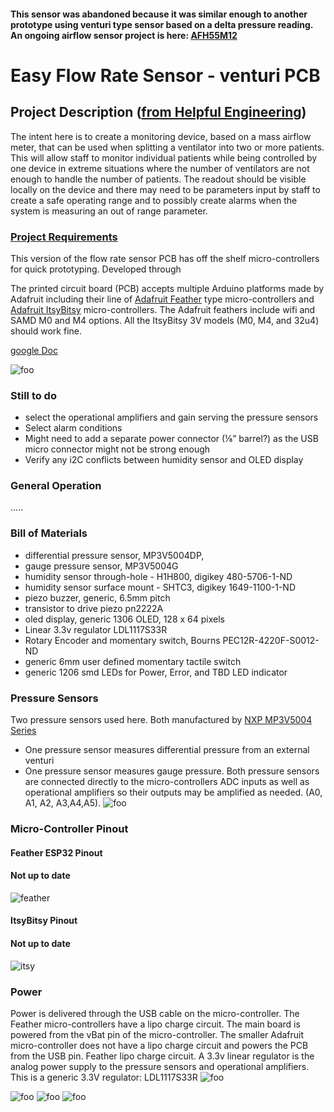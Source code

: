 #### This sensor was abandoned because it was similar enough to another prototype using venturi type sensor based on a delta pressure reading. An ongoing airflow sensor project is here: [AFH55M12](https://github.com/hydronics2/COVID-19-Airflow-Sensor-AFH55M12) 


# Easy Flow Rate Sensor - venturi PCB

## Project Description ([from Helpful Engineering](https://www.helpfulengineering.org/))
The intent here is to create a monitoring device, based on a mass airflow meter, that can be used when splitting a ventilator into two or more patients. This will allow staff to monitor individual patients while being controlled by one device in extreme situations where the number of ventilators are not enough to handle the number of patients. The readout should be visible locally on the device and there may need to be parameters input by staff to create a safe operating range and to possibly create alarms when the system is measuring an out of range parameter.


### [Project Requirements](https://docs.google.com/document/d/17Ps910A2vRwnM4EM6F-71GNG1XNa0PaeImd53F7428c/edit?usp=sharing)

This version of the flow rate sensor PCB has off the shelf micro-controllers for quick prototyping. Developed through

The printed circuit board (PCB) accepts multiple Arduino platforms made by Adafruit including their line of [Adafruit Feather](https://www.adafruit.com/category/777) type micro-controllers and [Adafruit ItsyBitsy](https://www.adafruit.com/category/1008) micro-controllers.   The Adafruit feathers include wifi and SAMD M0 and M4 options. All the ItsyBitsy 3V models (M0, M4, and 32u4) should work fine.

[google Doc](https://docs.google.com/document/d/14zgp7OhsyWClFdLCb04ITVAHAoAawH8Gl29P4oe5PJs/edit?usp=sharing)


![foo](https://github.com/hydronics2/Easy-Flow-Sensor/blob/master/pics/board_connections.PNG)


### Still to do
- select the operational amplifiers and gain serving the pressure sensors
- Select alarm conditions
- Might need to add a separate power connector (⅛” barrel?)  as the USB micro connector might not be strong enough
- Verify any i2C conflicts between humidity sensor and OLED display


### General Operation
.....

### Bill of Materials
- differential pressure sensor, MP3V5004DP,
- gauge pressure sensor, MP3V5004G
- humidity sensor through-hole - H1H800, digikey 480-5706-1-ND
- humidity sensor surface mount - SHTC3, digikey 1649-1100-1-ND
- piezo buzzer, generic, 6.5mm pitch
- transistor to drive piezo pn2222A
- oled display, generic 1306 OLED, 128 x 64 pixels
- Linear 3.3v regulator LDL1117S33R
- Rotary Encoder and momentary switch, Bourns PEC12R-4220F-S0012-ND
- generic 6mm user defined momentary tactile switch
- generic 1206 smd LEDs for Power, Error, and TBD LED indicator

### Pressure Sensors
Two pressure sensors used here. Both manufactured by [NXP MP3V5004 Series](https://www.nxp.com/docs/en/data-sheet/MP3V5004G.pdf)
- One pressure sensor measures differential pressure from an external venturi
- One pressure sensor measures gauge pressure.
Both pressure sensors are connected directly to the micro-controllers ADC inputs as well as operational amplifiers so their outputs may be amplified as needed. (A0, A1, A2, A3,A4,A5).
![foo](https://github.com/hydronics2/Easy-Flow-Sensor/blob/master/pics/analog_amplifiers.PNG)


### Micro-Controller Pinout
#### Feather ESP32 Pinout
#### Not up to date
![feather](https://github.com/hydronics2/Easy-Flow-Sensor/blob/master/pics/feather.PNG)
#### ItsyBitsy Pinout
#### Not up to date
![itsy](https://github.com/hydronics2/Easy-Flow-Sensor/blob/master/pics/itsy.PNG)


### Power
Power is delivered through the USB cable on the micro-controller. The Feather micro-controllers have a lipo charge circuit.  The main board is powered from the vBat pin of the micro-controller. The smaller Adafruit micro-controller does not have a lipo charge circuit and powers the PCB from the USB pin.
Feather lipo charge circuit. A 3.3v linear regulator is the analog power supply to the pressure sensors and operational amplifiers. This is a generic 3.3V regulator: LDL1117S33R
![foo](https://github.com/hydronics2/Easy-Flow-Sensor/blob/master/pics/feather_power.PNG)

![foo](https://github.com/hydronics2/Easy-Flow-Sensor/blob/master/pics/schematic.PNG)
![foo](https://github.com/hydronics2/Easy-Flow-Sensor/blob/master/pics/front_pcb.PNG)
![foo](https://github.com/hydronics2/Easy-Flow-Sensor/blob/master/pics/back_pcb.PNG)
